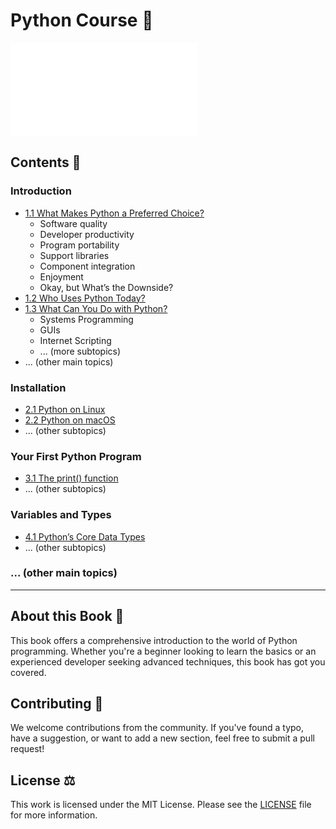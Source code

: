 # Python Course 🐍

![Python Book Cover](./python_cover.pdf)

## Contents 📖

### Introduction
- [1.1 What Makes Python a Preferred Choice?](#)
    - Software quality
    - Developer productivity
    - Program portability
    - Support libraries
    - Component integration
    - Enjoyment
    - Okay, but What’s the Downside?
- [1.2 Who Uses Python Today?](#)
- [1.3 What Can You Do with Python?](#)
    - Systems Programming
    - GUIs
    - Internet Scripting
    - ... (more subtopics)
- ... (other main topics)

### Installation
- [2.1 Python on Linux](#)
- [2.2 Python on macOS](#)
- ... (other subtopics)

### Your First Python Program
- [3.1 The print() function](#)
- ... (other subtopics)

### Variables and Types
- [4.1 Python’s Core Data Types](#)
- ... (other subtopics)

### ... (other main topics)

---

## About this Book 📘

This book offers a comprehensive introduction to the world of Python programming. Whether you're a beginner looking to learn the basics or an experienced developer seeking advanced techniques, this book has got you covered.

## Contributing 🤝

We welcome contributions from the community. If you've found a typo, have a suggestion, or want to add a new section, feel free to submit a pull request!

## License ⚖️

This work is licensed under the MIT License. Please see the [LICENSE](./LICENSE.md) file for more information.
